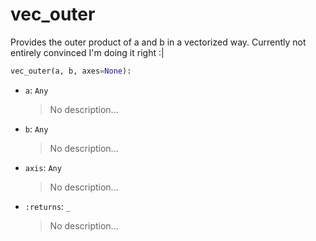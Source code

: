 # <a id="McUtils.Numputils.VectorOps.vec_outer">vec_outer</a>

Provides the outer product of a and b in a vectorized way.
    Currently not entirely convinced I'm doing it right :|

```python
vec_outer(a, b, axes=None): 
```

- `a`: `Any`
    >No description...
- `b`: `Any`
    >No description...
- `axis`: `Any`
    >No description...
- `:returns`: `_`
    >No description...



